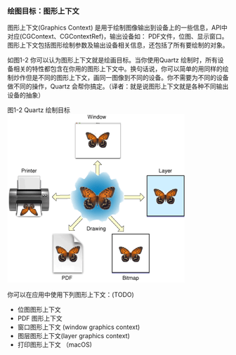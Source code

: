 ### 绘图目标：图形上下文

图形上下文(Graphics Context) 是用于绘制图像输出到设备上的一些信息，API中对应(CGContext、CGContextRef)，输出设备如： PDF文件，位图、显示窗口。
图形上下文包括图形绘制参数及输出设备相关信息，还包括了所有要绘制的对象。

如图1-2 你可以认为图形上下文就是绘画目标。当你使用Quartz 绘制时，所有设备相关的特性都包含在你用的图形上下文中。换句话说，你可以简单的用同样的绘制炒作但是不同的图形上下文，画同一图像到不同的设备。你不需要为不同的设备做不同的操作，Quartz 会帮你搞定。（译者：就是说图形上下文就是各种不同输出设备的抽象）


图1-2 Quartz 绘制目标
![图1-2](../Art/draw_destinations.gif)



你可以在应用中使用下列图形上下文：(TODO)
* 位图图形上下文
* PDF 图形上下文
* 窗口图形上下文 (window graphics context)
* 图层图形上下文(layer graphics context)
* 打印图形上下文 （macOS)

